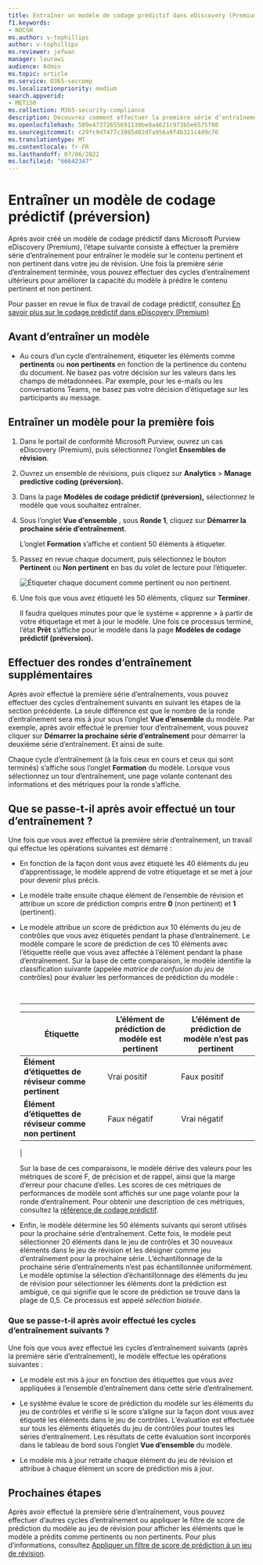 ```yaml
---
title: Entraîner un modèle de codage prédictif dans eDiscovery (Premium)
f1.keywords:
- NOCSH
ms.author: v-tophillips
author: v-tophillips
ms.reviewer: jefwan
manager: laurawi
audience: Admin
ms.topic: article
ms.service: O365-seccomp
ms.localizationpriority: medium
search.appverid:
- MET150
ms.collection: M365-security-compliance
description: Découvrez comment effectuer la première série d’entraînement pour le codage prédictif.
ms.openlocfilehash: 509e47372655691130be9a4621c973b5e6575f80
ms.sourcegitcommit: c29fc9d7477c3985d02d7a956a9f4b311c4d9c76
ms.translationtype: MT
ms.contentlocale: fr-FR
ms.lasthandoff: 07/06/2022
ms.locfileid: "66642347"
---
```

# <a name="train-a-predictive-coding-model-preview"></a>Entraîner un modèle de codage prédictif (préversion)

Après avoir créé un modèle de codage prédictif dans Microsoft Purview eDiscovery (Premium), l’étape suivante consiste à effectuer la première série d’entraînement pour entraîner le modèle sur le contenu pertinent et non pertinent dans votre jeu de révision. Une fois la première série d’entraînement terminée, vous pouvez effectuer des cycles d’entraînement ultérieurs pour améliorer la capacité du modèle à prédire le contenu pertinent et non pertinent.

Pour passer en revue le flux de travail de codage prédictif, consultez [En savoir plus sur le codage prédictif dans eDiscovery (Premium)](predictive-coding-overview.md#the-predictive-coding-workflow)

## <a name="before-you-train-a-model"></a>Avant d’entraîner un modèle

- Au cours d’un cycle d’entraînement, étiqueter les éléments comme **pertinents** ou **non pertinents** en fonction de la pertinence du contenu du document. Ne basez pas votre décision sur les valeurs dans les champs de métadonnées. Par exemple, pour les e-mails ou les conversations Teams, ne basez pas votre décision d’étiquetage sur les participants au message.

## <a name="train-a-model-for-the-first-time"></a>Entraîner un modèle pour la première fois

1. Dans le portail de conformité Microsoft Purview, ouvrez un cas eDiscovery (Premium), puis sélectionnez l’onglet **Ensembles de révision**.

2. Ouvrez un ensemble de révisions, puis cliquez sur **Analytics** > **Manage predictive coding (préversion).**

3. Dans la page **Modèles de codage prédictif (préversion),** sélectionnez le modèle que vous souhaitez entraîner.

4. Sous l’onglet **Vue d’ensemble** , sous **Ronde 1**, cliquez sur **Démarrer la prochaine série d’entraînement**.

   L’onglet **Formation** s’affiche et contient 50 éléments à étiqueter.

5. Passez en revue chaque document, puis sélectionnez le bouton **Pertinent** ou **Non pertinent** en bas du volet de lecture pour l’étiqueter.

   ![Étiqueter chaque document comme pertinent ou non pertinent.](..\media\TrainModel1.png)

6. Une fois que vous avez étiqueté les 50 éléments, cliquez sur **Terminer**.

    Il faudra quelques minutes pour que le système « apprenne » à partir de votre étiquetage et met à jour le modèle. Une fois ce processus terminé, l’état **Prêt** s’affiche pour le modèle dans la page **Modèles de codage prédictif (préversion).**

## <a name="perform-additional-training-rounds"></a>Effectuer des rondes d’entraînement supplémentaires

Après avoir effectué la première série d’entraînements, vous pouvez effectuer des cycles d’entraînement suivants en suivant les étapes de la section précédente. La seule différence est que le nombre de la ronde d’entraînement sera mis à jour sous l’onglet **Vue d’ensemble** du modèle. Par exemple, après avoir effectué le premier tour d’entraînement, vous pouvez cliquer sur **Démarrer la prochaine série d’entraînement** pour démarrer la deuxième série d’entraînement. Et ainsi de suite.

Chaque cycle d’entraînement (à la fois ceux en cours et ceux qui sont terminés) s’affiche sous l’onglet **Formation** du modèle. Lorsque vous sélectionnez un tour d’entraînement, une page volante contenant des informations et des métriques pour la ronde s’affiche.

## <a name="what-happens-after-you-perform-a-training-round"></a>Que se passe-t-il après avoir effectué un tour d’entraînement ?

Une fois que vous avez effectué la première série d’entraînement, un travail qui effectue les opérations suivantes est démarré :

- En fonction de la façon dont vous avez étiqueté les 40 éléments du jeu d’apprentissage, le modèle apprend de votre étiquetage et se met à jour pour devenir plus précis.

- Le modèle traite ensuite chaque élément de l’ensemble de révision et attribue un score de prédiction compris entre **0** (non pertinent) et **1** (pertinent).

- Le modèle attribue un score de prédiction aux 10 éléments du jeu de contrôles que vous avez étiquetés pendant la phase d’entraînement. Le modèle compare le score de prédiction de ces 10 éléments avec l’étiquette réelle que vous avez affectée à l’élément pendant la phase d’entraînement. Sur la base de cette comparaison, le modèle identifie la classification suivante (appelée *matrice de confusion du jeu* de contrôles) pour évaluer les performances de prédiction du modèle :

  <br>

  ****

  |Étiquette|L’élément de prédiction de modèle est pertinent|L’élément de prédiction de modèle n’est pas pertinent|
  |---|---|---|
  |**Élément d’étiquettes de réviseur comme pertinent**|Vrai positif|Faux positif|
  |**Élément d’étiquettes de réviseur comme non pertinent**|Faux négatif|Vrai négatif|
  |

  Sur la base de ces comparaisons, le modèle dérive des valeurs pour les métriques de score F, de précision et de rappel, ainsi que la marge d’erreur pour chacune d’elles. Les scores de ces métriques de performances de modèle sont affichés sur une page volante pour la ronde d’entraînement. Pour obtenir une description de ces métriques, consultez la [référence de codage prédictif](predictive-coding-reference.md).

- Enfin, le modèle détermine les 50 éléments suivants qui seront utilisés pour la prochaine série d’entraînement. Cette fois, le modèle peut sélectionner 20 éléments dans le jeu de contrôles et 30 nouveaux éléments dans le jeu de révision et les désigner comme jeu d’entraînement pour la prochaine série. L’échantillonnage de la prochaine série d’entraînements n’est pas échantillonnée uniformément. Le modèle optimise la sélection d’échantillonnage des éléments du jeu de révision pour sélectionner les éléments dont la prédiction est ambiguë, ce qui signifie que le score de prédiction se trouve dans la plage de 0,5. Ce processus est appelé *sélection biaisée*.

### <a name="what-happens-after-you-perform-subsequent-training-rounds"></a>Que se passe-t-il après avoir effectué les cycles d’entraînement suivants ?

Une fois que vous avez effectué les cycles d’entraînement suivants (après la première série d’entraînement), le modèle effectue les opérations suivantes :

- Le modèle est mis à jour en fonction des étiquettes que vous avez appliquées à l’ensemble d’entraînement dans cette série d’entraînement.

- Le système évalue le score de prédiction du modèle sur les éléments du jeu de contrôles et vérifie si le score s’aligne sur la façon dont vous avez étiqueté les éléments dans le jeu de contrôles. L’évaluation est effectuée sur tous les éléments étiquetés du jeu de contrôles pour toutes les séries d’entraînement. Les résultats de cette évaluation sont incorporés dans le tableau de bord sous l’onglet **Vue d’ensemble** du modèle.

- Le modèle mis à jour retraite chaque élément du jeu de révision et attribue à chaque élément un score de prédiction mis à jour.

## <a name="next-steps"></a>Prochaines étapes

Après avoir effectué la première série d’entraînement, vous pouvez effectuer d’autres cycles d’entraînement ou appliquer le filtre de score de prédiction du modèle au jeu de révision pour afficher les éléments que le modèle a prédits comme pertinents ou non pertinents. Pour plus d’informations, consultez [Appliquer un filtre de score de prédiction à un jeu de révision](predictive-coding-apply-prediction-filter.md).
